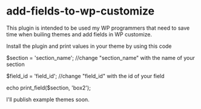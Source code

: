 # add-fields-to-wp-customize
This plugin is intended to be used my WP programmers that need to save time when builing themes and add fields in WP customize.

Install the plugin and print values in your theme by using this code


$section = 'section_name'; //change "section_name" with the name of your section

$field_id = 'field_id'; //change "field_id" with the id of your field

echo print_field($section, 'box2');


I'll publish example themes soon.
